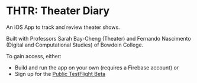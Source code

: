 # THTR: Theater Diary

An iOS App to track and review theater shows.

Built with Professors Sarah Bay-Cheng (Theater) and Fernando Nascimento (Digital and Computational Studies) of Bowdoin College.

To gain access, either:

- Build and run the app on your own (requires a Firebase account) or
- Sign up for the [Public TestFlight Beta](https://testflight.apple.com/join/7wqlgsxh)
